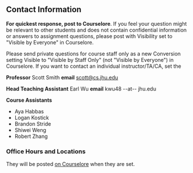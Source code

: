 ## Contact Information

**For quickest response, post to Courselore**.
If you feel your question might be relevant to other students and does not contain confidential information or answers to assignment questions, please post with Visibility set to "Visible by Everyone" in Courselore.

Please send private questions for course staff only as a new Conversion setting Visible to "Visible by Staff Only" (not "Visible by Everyone") in Courselore.  If you want to contact an individual instructor/TA/CA, set the 


**Professor** Scott Smith
**email** [scott@cs.jhu.edu](mailto:scott@cs.jhu.edu)

**Head Teaching Assistant** Earl Wu
**email** kwu48 --at-- jhu.edu

**Course Assistants**

* Aya Habbas
* Logan Kostick
* Brandon Stride
* Shiwei Weng
* Robert Zhang

### Office Hours and Locations

They will be posted [on Courselore](https://courselore.org/courses/2350216866) when they are set.

